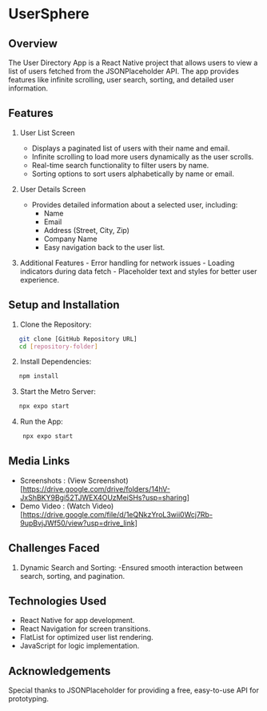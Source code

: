 # UserSphere 
## Overview
The User Directory App is a React Native project that allows users to view a list of users fetched from the JSONPlaceholder API. The app provides features like infinite scrolling, user search, sorting, and detailed user information.
## Features

  1. User List Screen
     
      - Displays a paginated list of users with their name and email.
      - Infinite scrolling to load more users dynamically as the user scrolls.
      - Real-time search functionality to filter users by name.
      - Sorting options to sort users alphabetically by name or email.
  
  2. User Details Screen
  
      - Provides detailed information about a selected user, including:
          -  Name
          -  Email
          -  Address (Street, City, Zip)
          -  Company Name
          -  Easy navigation back to the user list.
  
  3.    Additional Features
      - Error handling for network issues
      - Loading indicators during data fetch
      - Placeholder text and styles for better user experience.

## Setup and Installation
  1. Clone the Repository:
   ```bash 
      git clone [GitHub Repository URL]
      cd [repository-folder]
   ```
  2. Install Dependencies:
  ```bash
     npm install
  ```
  3. Start the Metro Server:
  ```bash
     npx expo start
  ```
  4. Run the App:
  ```bash
      npx expo start
  ```

## Media Links

  - Screenshots : (View Screenshot)[https://drive.google.com/drive/folders/14hV-JxShBKY9Bgi52TJWEX4OUzMeiSHs?usp=sharing]
  - Demo Video : (Watch Video)[https://drive.google.com/file/d/1eQNkzYroL3wii0Wcj7Rb-9upBvjJWf50/view?usp=drive_link]

## Challenges Faced

  1. Dynamic Search and Sorting:
      -Ensured smooth interaction between search, sorting, and pagination.

## Technologies Used

  -  React Native for app development.
  -  React Navigation for screen transitions. 
  -  FlatList for optimized user list rendering.
  -  JavaScript for logic implementation.

## Acknowledgements

Special thanks to JSONPlaceholder for providing a free, easy-to-use API for prototyping.


